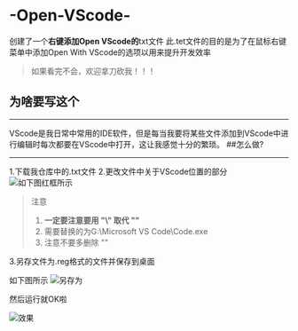 # -Open-VScode-
创建了一个**右键添加Open VScode的**txt文件
此.tet文件的目的是为了在鼠标右键菜单中添加Open With VScode的选项以用来提升开发效率
> 如果看完不会，欢迎拿刀砍我！！！
## 为啥要写这个
----
VScode是我日常中常用的IDE软件，但是每当我要将某些文件添加到VScode中进行编辑时每次都要在VScode中打开，这让我感觉十分的繁琐。
##怎么做?

----

1.下载我仓库中的.txt文件
2.更改文件中关于VScode位置的部分
![如下图红框所示](C:\Users\24189\Desktop\@YXHM6G80GMNIJ@@KEN4`%7.png)

> 注意
>
> 1. **一定要注意要用     "\\"   取代    "\"**
> 2. 需要替换的为G:\\Microsoft VS Code\\Code.exe  
> 3. 注意不要多删除 "\"



3.另存文件为.reg格式的文件并保存到桌面

如下图所示
![另存为](C:\Users\24189\Desktop\E95[}]R8UOJ$VVO0}04P29O.png)

然后运行就OK啦

![效果](C:\Users\24189\Desktop\1F4TXWH3E%MT~[~PG8{JP@3.png)

